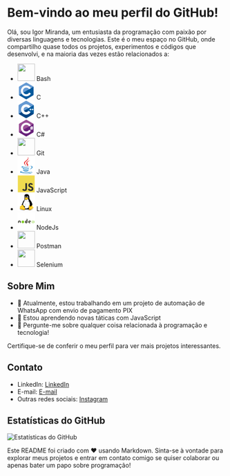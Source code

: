 # Bem-vindo ao meu perfil do GitHub!

Olá, sou Igor Miranda, um entusiasta da programação com paixão por diversas linguagens e tecnologias. Este é o meu espaço no GitHub, onde compartilho quase todos os projetos, experimentos e códigos que desenvolvi, e na maioria das vezes estão relacionados a:

- <img src="https://camo.githubusercontent.com/bbb327d6ba7708520eaafd13396fed64d73bf5df5c4cdd0ba03cf0843f7a9340/68747470733a2f2f7777772e766563746f726c6f676f2e7a6f6e652f6c6f676f732f676e755f626173682f676e755f626173682d69636f6e2e737667" width="40" height="40"> Bash
- <img src="https://raw.githubusercontent.com/devicons/devicon/master/icons/c/c-original.svg" width="40" height="40"> C
- <img src="https://raw.githubusercontent.com/devicons/devicon/master/icons/cplusplus/cplusplus-original.svg" width="40" height="40"> C++
- <img src="https://raw.githubusercontent.com/devicons/devicon/master/icons/csharp/csharp-original.svg" width="40" height="40"> C#
- <img src="https://camo.githubusercontent.com/fbfcb9e3dc648adc93bef37c718db16c52f617ad055a26de6dc3c21865c3321d/68747470733a2f2f7777772e766563746f726c6f676f2e7a6f6e652f6c6f676f732f6769742d73636d2f6769742d73636d2d69636f6e2e737667" width="40" height="40"> Git
- <img src="https://raw.githubusercontent.com/devicons/devicon/master/icons/java/java-original.svg" width="40" height="40"> Java
- <img src="https://raw.githubusercontent.com/devicons/devicon/master/icons/javascript/javascript-original.svg" width="40" height="40"> JavaScript
- <img src="https://raw.githubusercontent.com/devicons/devicon/master/icons/linux/linux-original.svg" width="40" height="40"> Linux
- <img src="https://raw.githubusercontent.com/devicons/devicon/master/icons/nodejs/nodejs-original-wordmark.svg" width="40" height="40"> NodeJs
- <img src="https://camo.githubusercontent.com/93b32389bf746009ca2370de7fe06c3b5146f4c99d99df65994f9ced0ba41685/68747470733a2f2f7777772e766563746f726c6f676f2e7a6f6e652f6c6f676f732f676574706f73746d616e2f676574706f73746d616e2d69636f6e2e737667" width="40" height="40"> Postman
- <img src="https://raw.githubusercontent.com/detain/svg-logos/780f25886640cef088af994181646db2f6b1a3f8/svg/selenium-logo.svg" width="40" height="40"> Selenium


## Sobre Mim

- 🔭 Atualmente, estou trabalhando em um projeto de automação de WhatsApp com envio de pagamento PIX
- 🌱 Estou aprendendo novas táticas com JavaScript
- 💬 Pergunte-me sobre qualquer coisa relacionada à programação e tecnologia!

Certifique-se de conferir o meu perfil para ver mais projetos interessantes.

## Contato

- LinkedIn: [LinkedIn](https://www.linkedin.com/in/igorcmiranda/)
- E-mail: [E-mail](igorcmiranda3110@gmail.com)
- Outras redes sociais: [Instagram](https://www.instagram.com/igorc_miranda/)

## Estatísticas do GitHub

![Estatísticas do GitHub](https://github-readme-stats.vercel.app/api?username=igorcmiranda&show_icons=true&theme=dark)

Este README foi criado com ❤️ usando Markdown. Sinta-se à vontade para explorar meus projetos e entrar em contato comigo se quiser colaborar ou apenas bater um papo sobre programação!

